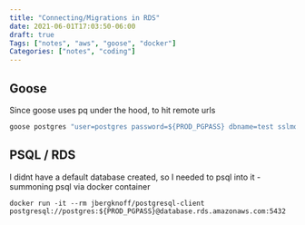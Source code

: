 ```yaml
---
title: "Connecting/Migrations in RDS"
date: 2021-06-01T17:03:50-06:00
draft: true
Tags: ["notes", "aws", "goose", "docker"]
Categories: ["notes", "coding"]
---
```


## Goose

Since goose uses pq under the hood, to hit remote urls

```go
goose postgres "user=postgres password=${PROD_PGPASS} dbname=test sslmode=disable host=database.rds.amazonaws.com" status
```

## PSQL / RDS

I didnt have a default database created, so I needed to psql into it - summoning psql via docker container

```shell
docker run -it --rm jbergknoff/postgresql-client postgresql://postgres:${PROD_PGPASS}@database.rds.amazonaws.com:5432
```
